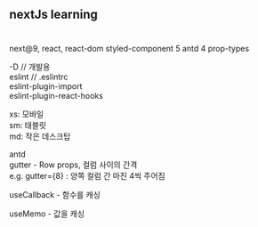 ## nextJs learning

#

next@9, react, react-dom
styled-component 5
antd 4
prop-types

-D // 개발용  
eslint // .eslintrc  
eslint-plugin-import  
eslint-plugin-react-hooks

xs: 모바일  
sm: 태블릿  
md: 작은 데스크탑

antd  
gutter - Row props, 컬럼 사이의 간격  
e.g. gutter={8} : 양쪽 컬럼 간 마진 4씩 주어짐

useCallback - 함수를 캐싱

useMemo - 값을 캐싱
